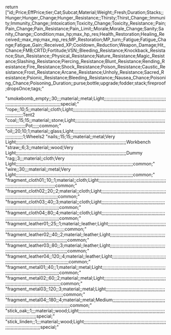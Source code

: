 return ["id;;Price;EffPrice;tier;Cat;Subcat;Material;Weight;;Fresh;Duration;Stacks;;Hunger;Hunger_Change;Hunger_Resistance;;Thirsty;Thirst_Change;;Immunity;Immunity_Change;;Intoxication;Toxicity_Change;Toxicity_Resistance;;Pain;Pain_Change;Pain_Resistance;Pain_Limit;;Morale;Morale_Change;Sanity;Sanity_Change;;Condition;max_hp;max_hp_res;Health_Restoration;Healing_Received;;max_mp;max_mp_res;MP_Restoration;MP_turn;;Fatigue;Fatigue_Change;Fatigue_Gain;;Received_XP;Cooldown_Reduction;Weapon_Damage;Hit_Chance;FMB;CRTD;Fortitude;VSN;;Bleeding_Resistance;Knockback_Resistance;Stun_Resistance;;Physical_Resistance;Nature_Resistance;Magic_Resistance;Slashing_Resistance;Piercing_Resistance;Blunt_Resistance;Rending_Resistance;Fire_Resistance;Shock_Resistance;Poison_Resistance;Caustic_Resistance;Frost_Resistance;Arcane_Resistance;Unholy_Resistance;Sacred_Resistance;Psionic_Resistance;Bleeding_Resistance;;Nausea_Chance;Poisoning_Chance;Poisoning_Duration;;purse;bottle;upgrade;fodder;stack;fireproof;dropsOnce;tags;"


"smokebomb_empty;;30;;;material;;metal;Light;;;;;;;;;;;;;;;;;;;;;;;;;;;;;;;;;;;;;;;;;;;;;;;;;;;;;;;;;;;;;;;;;;;;;;;;;;;;;;;;;;;;;;;special;"
"rope;;10;5;;material;;cloth;Light;;;;;;;;;;;;;;;;;;;;;;;;;;;;;;;;;;;;;;;;;;;;;;;;;;;;;;;;;;;;;;;;;;;;;;;;;;;;;;;;;;Tent2
"coal;;15;15;;material;;stone;Light;;;;;;;;;;;;;;;;;;;;;;;;;;;;;;;;;;;;;;;;;;;;;;;;;;;;;;;;;;;;;;;;;;;;;;;;;;;;;;;;;;Pot;;;;;common;"
"oil;;20;10;1;material;;glass;Light;;;;;;;;;;;;;;;;;;;;;;;;;;;;;;;;;;;;;;;;;;;;;;;;;;;;;;;;;;;;;;;;;;;;;;;;;;;;;;;;;1;Wheels2
"nails;;15;15;;material;;metal;Very Light;;;;;;;;;;;;;;;;;;;;;;;;;;;;;;;;;;;;;;;;;;;;;;;;;;;;;;;;;;;;;;;;;;;;;;;;;;;;;;;;;;Workbench
"straw;;6;3;;material;;wood;Very Light;;;;;;;;;;;;;;;;;;;;;;;;;;;;;;;;;;;;;;;;;;;;;;;;;;;;;;;;;;;;;;;;;;;;;;;;;;;;;;;;;;Dummy
"rag;;3;;;material;;cloth;Very Light;;;;;;;;;;;;;;;;;;;;;;;;;;;;;;;;;;;;;;;;;;;;;;;;;;;;;;;;;;;;;;;;;;;;;;;;;;;;;;;;;;;;;;;common;"
"wire;;30;;;material;;metal;Very Light;;;;;;;;;;;;;;;;;;;;;;;;;;;;;;;;;;;;;;;;;;;;;;;;;;;;;;;;;;;;;;;;;;;;;;;;;;;;;;;;;;;;;;;common;"
"fragment_cloth01;;10;;1;material;;cloth;Light;;;;;;;;;;;;;;;;;;;;;;;;;;;;;;;;;;;;;;;;;;;;;;;;;;;;;;;;;;;;;;;;;;;;;;;;;;;;;;;;;;;;;;;common;"
"fragment_cloth02;;20;;2;material;;cloth;Light;;;;;;;;;;;;;;;;;;;;;;;;;;;;;;;;;;;;;;;;;;;;;;;;;;;;;;;;;;;;;;;;;;;;;;;;;;;;;;;;;;;;;;;common;"
"fragment_cloth03;;40;;3;material;;cloth;Light;;;;;;;;;;;;;;;;;;;;;;;;;;;;;;;;;;;;;;;;;;;;;;;;;;;;;;;;;;;;;;;;;;;;;;;;;;;;;;;;;;;;;;;common;"
"fragment_cloth04;;80;;4;material;;cloth;Light;;;;;;;;;;;;;;;;;;;;;;;;;;;;;;;;;;;;;;;;;;;;;;;;;;;;;;;;;;;;;;;;;;;;;;;;;;;;;;;;;;;;;;;common;"
"fragment_leather01;;25;;1;material;;leather;Light;;;;;;;;;;;;;;;;;;;;;;;;;;;;;;;;;;;;;;;;;;;;;;;;;;;;;;;;;;;;;;;;;;;;;;;;;;;;;;;;;;;;;;;common;"
"fragment_leather02;;40;;2;material;;leather;Light;;;;;;;;;;;;;;;;;;;;;;;;;;;;;;;;;;;;;;;;;;;;;;;;;;;;;;;;;;;;;;;;;;;;;;;;;;;;;;;;;;;;;;;common;"
"fragment_leather03;;80;;3;material;;leather;Light;;;;;;;;;;;;;;;;;;;;;;;;;;;;;;;;;;;;;;;;;;;;;;;;;;;;;;;;;;;;;;;;;;;;;;;;;;;;;;;;;;;;;;;common;"
"fragment_leather04;;120;;4;material;;leather;Light;;;;;;;;;;;;;;;;;;;;;;;;;;;;;;;;;;;;;;;;;;;;;;;;;;;;;;;;;;;;;;;;;;;;;;;;;;;;;;;;;;;;;;;common;"
"fragment_metal01;;40;;1;material;;metal;Light;;;;;;;;;;;;;;;;;;;;;;;;;;;;;;;;;;;;;;;;;;;;;;;;;;;;;;;;;;;;;;;;;;;;;;;;;;;;;;;;;;;;;;;common;"
"fragment_metal02;;60;;2;material;;metal;Light;;;;;;;;;;;;;;;;;;;;;;;;;;;;;;;;;;;;;;;;;;;;;;;;;;;;;;;;;;;;;;;;;;;;;;;;;;;;;;;;;;;;;;;common;"
"fragment_metal03;;120;;3;material;;metal;Light;;;;;;;;;;;;;;;;;;;;;;;;;;;;;;;;;;;;;;;;;;;;;;;;;;;;;;;;;;;;;;;;;;;;;;;;;;;;;;;;;;;;;;;common;"
"fragment_metal04;;180;;4;material;;metal;Medium;;;;;;;;;;;;;;;;;;;;;;;;;;;;;;;;;;;;;;;;;;;;;;;;;;;;;;;;;;;;;;;;;;;;;;;;;;;;;;;;;;;;;;;common;"
"stick_oak;;1;;;material;;wood;Light;;;;;;;;;;;;;;;;;;;;;;;;;;;;;;;;;;;;;;;;;;;;;;;;;;;;;;;;;;;;;;;;;;;;;;;;;;;;;;;;;;;;;;;special;"
"stick_linden;;1;;;material;;wood;Light;;;;;;;;;;;;;;;;;;;;;;;;;;;;;;;;;;;;;;;;;;;;;;;;;;;;;;;;;;;;;;;;;;;;;;;;;;;;;;;;;;;;;;;special;"